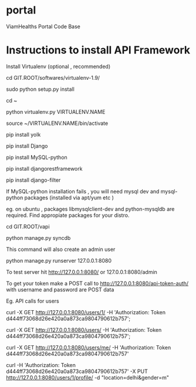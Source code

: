 portal
======

ViamHealths Portal Code Base

Instructions to install API Framework
======================================

Install Virtualenv (optional , recommended)

cd GIT.ROOT/softwares/virtualenv-1.9/

sudo python setup.py install

cd ~ 

python virtualenv.py VIRTUALENV.NAME

source ~/VIRTUALENV.NAME/bin/activate

pip install yolk

pip install Django

pip install MySQL-python

pip install djangorestframework

pip install django-filter

If MySQL-python installation fails , you will need mysql dev and mysql-python packages (installed via apt/yum etc )

eg. on ubuntu , packages libmysqlclient-dev and python-mysqldb are required. Find appropiate packages for your distro.

cd GIT.ROOT/vapi

python manage.py syncdb

This command will also create an admin user

python manage.py runserver 127.0.0.1:8080

To test server hit http://127.0.0.1:8080/ or 127.0.0.1:8080/admin

To get your token make a POST call to http://127.0.0.1:8080/api-token-auth/ with username and password are POST data

Eg. API calls for users

curl -X GET http://127.0.0.1:8080/users/1/ -H 'Authorization: Token d444ff73068d26e420a0a873ca9804790612b757';

curl -X GET http://127.0.0.1:8080/users/ -H 'Authorization: Token d444ff73068d26e420a0a873ca9804790612b757';

curl -X GET http://127.0.0.1:8080/users/me/ -H 'Authorization: Token d444ff73068d26e420a0a873ca9804790612b757'

curl -H 'Authorization: Token d444ff73068d26e420a0a873ca9804790612b757' -X PUT http://127.0.0.1:8080/users/1/profile/ -d "location=delhi&gender=m"
